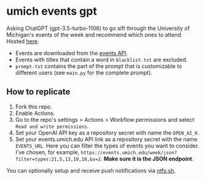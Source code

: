 # umich events gpt

Asking ChatGPT (gpt-3.5-turbo-1106) to go sift through the University of Michigan's events of the week and recommend which ones to attend.
Hosted [here](https://emiliocantuc.github.io/umich-events-gpt/).

- Events are downloaded from the [events API](https://events.umich.edu/week/json).
- Events with titles that contain a word in `blacklist.txt` are excluded.
- `prompt.txt` contains the part of the prompt that is customizable to different users (see `main.py` for the complete prompt).

## How to replicate
1. Fork this repo.
2. Enable Actions.
3. Go to the repo's settings > Actions > Workflow permissions and select `Read and write permissions`.
3. Set your OpenAI API key as a repository secret with name the `OPEN_AI_K`.
4. Set your events.umich.edu API link as a repository secret with the name `EVENTS_URL`. Here you can filter the types of events you want to consider. I've chosen, for example, `https://events.umich.edu/week/json?filter=types:21,5,13,19,18,&v=2`. **Make sure it is the JSON endpoint**.

You can optionally setup and receive push notifications via [ntfy.sh](https://ntfy.sh/).

